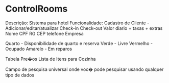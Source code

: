 # ControlRooms



Descrição: Sistema para hotel
Funcionalidade: Cadastro de Cliente - Adicionar/editar/atualizar
Check-in
Check-out
Valor diario + taxas + extras
Nome
CPF
RG
CEP
telefone
Empresa

Quarto - Disponibilidade de quarto e reserva
Verde - Livre
Vermelho - Ocupado
Amarelo - Em reparos

Tabela Pre�os
Lista de Itens para Cozinha

Campo de pesquisa universal onde voc� pode pesquisar usando qualquer tipo de dados
